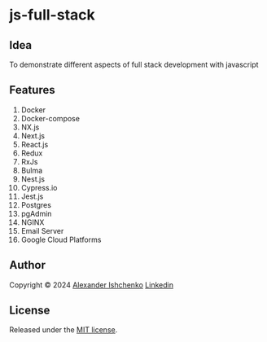 # js-full-stack

## Idea
To demonstrate different aspects of full stack development with javascript

## Features
1. Docker
2. Docker-compose
3. NX.js
4. Next.js 
5. React.js
6. Redux
7. RxJs
8. Bulma
9. Nest.js
10. Cypress.io
11. Jest.js
12. Postgres
13. pgAdmin
14. NGINX
15. Email Server
16. Google Cloud Platforms

<!-- ### Demo

Try it [here](https://qialex.github.io/unsplash-demo/) -->

<!-- ##### mini games (demos):

1. [Sokoban](http://qialex.github.io/React-Redux-Sokoban) - React/Redux
2. [BattleShips](https://qialex.github.io/Angular2-BattleShip/) - Angular2
3. [Minesweeper](https://qialex.github.io/minesweeper-react-redux) - React/Redux -->

## Author

Copyright © 2024 [Alexander Ishchenko](https://qialex.me) [Linkedin](https://www.linkedin.com/in/ishchenko-aleksandr/)


## License

Released under the [MIT license](https://github.com/qialex/js-full-stack/blob/main/LICENSE).

